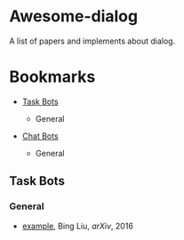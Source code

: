 # Awesome-dialog

A list of papers and implements about dialog.

# Bookmarks
  * [Task Bots](#task-bots)
    * General

  * [Chat Bots](#chat-bots)
    * General


## Task Bots
### General 
* [example](url), Bing Liu, *arXiv*, 2016
